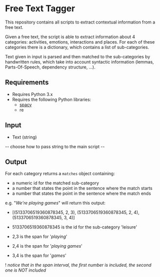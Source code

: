# Free Text Tagger
This repository contains all scripts to extract contextual information from a free text.

Given a free text, the script is able to extract information about 4 categories: activities, emotions, interactions and places. For each of these categories there is a dictionary, which contains a list of sub-categories. 

Text given in input is parsed and then matched to the sub-categories by handwritten rules, which take into account syntactic information (lemmas, Parts-Of-Speech, dependency structure, ...).

## Requirements
- Requires Python 3.x
- Requires the following Python libraries:
	- [spacy](https://spacy.io/) 
	- re

## Input
- Text (string)

-- choose how to pass string to the main script --


## Output
For each category returns a `matches` object containing:

- a numeric id for the matched sub-category
- a number that states the point in the sentence where the match starts
- a number that states the point in the sentence where the match ends

e.g.
"_We're playing games_" will return this output:

- [(5133706519360878345, 2, 3), (5133706519360878345, 2, 4), (5133706519360878345, 3, 4)]

 - 5133706519360878345 is the id for the sub-category 'leisure'
 - 2,3 is the span for '_playing_'
 - 2,4 is the span for '_playing games_'
 - 3,4 is the span for '_games_'

 ! _notice that in the span interval, the first number is included, the second one is NOT included_